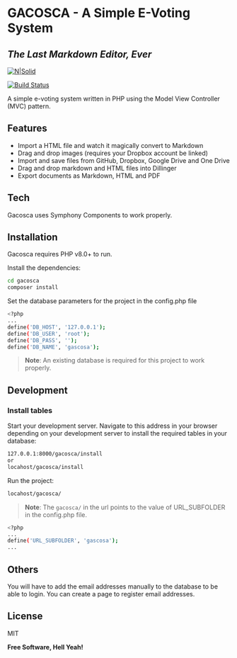 # GACOSCA - A Simple E-Voting System

## _The Last Markdown Editor, Ever_

[![N|Solid](https://cldup.com/dTxpPi9lDf.thumb.png)](https://nodesource.com/products/nsolid)

[![Build Status](https://travis-ci.org/joemccann/dillinger.svg?branch=master)](https://travis-ci.org/joemccann/dillinger)

A simple e-voting system written in PHP using the Model View Controller (MVC) pattern.

## Features

- Import a HTML file and watch it magically convert to Markdown
- Drag and drop images (requires your Dropbox account be linked)
- Import and save files from GitHub, Dropbox, Google Drive and One Drive
- Drag and drop markdown and HTML files into Dillinger
- Export documents as Markdown, HTML and PDF

## Tech

Gacosca uses Symphony Components to work properly.

## Installation

Gacosca requires PHP v8.0+ to run.

Install the dependencies:

```sh
cd gacosca
composer install
```

Set the database parameters for the project in the config.php file

```sh
<?php
...
define('DB_HOST', '127.0.0.1');
define('DB_USER', 'root');
define('DB_PASS', '');
define('DB_NAME', 'gascosa');
```

> **Note**: An existing database is required for this project to work properly.

## Development

### Install tables

Start your development server.
Navigate to this address in your browser depending on your development server to install the required tables in your database:

```sh
127.0.0.1:8000/gacosca/install
or
locahost/gacosca/install
```

Run the project:

```sh
locahost/gacosca/
```

> **Note**: The `gacosca/` in the url points to the value of URL_SUBFOLDER in the config.php file.

```sh
<?php
...
define('URL_SUBFOLDER', 'gascosa');
...
```

## Others

You will have to add the email addresses manually to the database to be able to login. You can create a page to register email addresses.

## License

MIT

**Free Software, Hell Yeah!**

